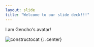 ```yaml
---
layout: slide
title: "Welcome to our slide deck!!!"
---
```


I am Gencho's avatar!

![constructocat](https://octodex.github.com/images/constructocat2.jpg)
{: .center}
